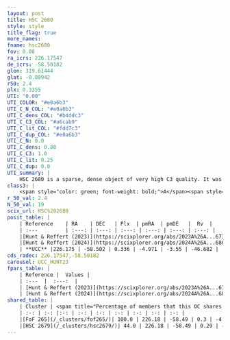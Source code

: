 ```yaml
---
layout: post
title: HSC 2680
style: style
title_flag: true
more_names: 
fname: hsc2680
fov: 0.08
ra_icrs: 226.17547
de_icrs: -58.50182
glon: 319.61444
glat: -0.00942
r50: 2.4
plx: 0.3355
UTI: "0.00"
UTI_COLOR: "#e0a6b3"
UTI_C_N_COL: "#e0a6b3"
UTI_C_dens_COL: "#b4ddc3"
UTI_C_C3_COL: "#a6cab9"
UTI_C_lit_COL: "#fdd7c3"
UTI_C_dup_COL: "#e0a6b3"
UTI_C_N: 0.0
UTI_C_dens: 0.88
UTI_C_C3: 1.0
UTI_C_lit: 0.25
UTI_C_dup: 0.0
UTI_summary: |
    HSC 2680 is a sparse, dense object of very high C3 quality. It was recently reported in the literature.<br><br><span style="color: #99180f; font-weight: bold;">Warning: </span>This is very likely a duplicate object, which shares a large percentage of members with at least one previously reported entry, and a moderate percentage with at least one entry reported in the same catalogue.<br><br><span style="color: #99180f; font-weight: bold;">Warning: </span>contains less than 25 stars with <i>P>0.5</i> estimated.
class3: |
    <span style="color: green; font-weight: bold;">A</span><span style="color: green; font-weight: bold;">A</span>
r_50_val: 2.4
N_50_val: 19
scix_url: HSC%202680
posit_table: |
    | Reference    | RA    | DEC   | Plx  | pmRA  | pmDE   |  Rv  |
    | :---         | :---: | :---: | :---: | :---: | :---: | :---: |
    |[Hunt & Reffert (2023)](https://scixplorer.org/abs/2023A%26A...673A.114H) | 226.224 | -58.509 | 0.337 | -4.968 | -3.557 | -46.701 |
    |[Hunt & Reffert (2024)](https://scixplorer.org/abs/2024A%26A...686A..42H) | 226.224 | -58.509 | 0.337 | -4.968 | -3.557 | -46.701 |
    | **UCC** |226.175 | -58.502 | 0.336 | -4.971 | -3.55 | -46.682 | 
cds_radec: 226.17547,-58.50182
carousel: UCC_HUNT23
fpars_table: |
    | Reference |  Values |
    | :---  |  :---:  |
    | [Hunt & Reffert (2023)](https://scixplorer.org/abs/2023A%26A...673A.114H) | `AV50=5.532, diffAV50=0.608, MOD50=12.194, logAge50=8.089` |
    | [Hunt & Reffert (2024)](https://scixplorer.org/abs/2024A%26A...686A..42H) | `MassJ=978.174` |
shared_table: |
    | Cluster | <span title="Percentage of members that this OC shares with the ones listed">%</span>   | RA   | DEC   | Plx   | pmRA  | pmDE  | Rv | UTI |
    | :-: | :-: |:-: | :-: | :-: | :-: | :-: | :-: | :-: |
    |[FoF 265](/_clusters/fof265/)| 100.0 | 226.18 | -58.49 | 0.3 | -4.94 | -3.48 | -62.07 |0.62 |
    |[HSC 2679](/_clusters/hsc2679/)| 44.0 | 226.18 | -58.49 | 0.29 | -5.0 | -3.47 | -62.78 |0.0 |
---
```

